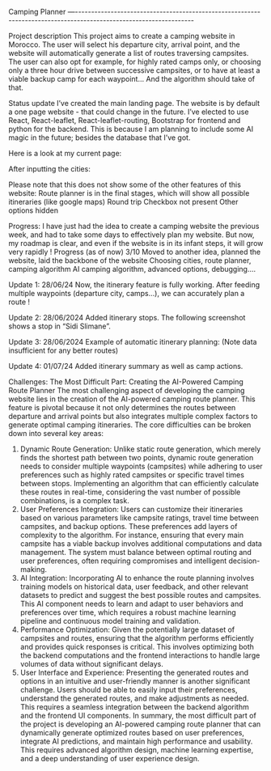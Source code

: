 Camping Planner
—------------------------------------------------------------------------------------------------------------------


Project description
This project aims to create a camping website in Morocco. The user will select his departure city, arrival point, and the website will automatically generate a list of routes traversing campsites. The user can also opt for example, for highly rated camps only, or choosing only a three hour drive between successive campsites, or to have at least a viable backup camp for each waypoint… And the algorithm should take of that.

Status update
I’ve created the main landing page. The website is by default a one page website - that could change in the future.
I’ve elected to use React, React-leaflet, React-leaflet-routing, Bootstrap for frontend and python for the backend. This is because I am planning to include some AI magic in the future; besides the database that I’ve got.

Here is a look at my current page: 

After inputting the cities:

Please note that this does not show some of the other features of this website:
Route planner is in the final stages, which will show all possible itineraries (like google maps)
Round trip Checkbox not present
Other options hidden


Progress:
I have just had the idea to create a camping website the previous week, and had to take some days to effectively plan my website. But now, my roadmap is clear, and even if the website is in its infant steps, it will grow very rapidly !
Progress (as of now) 3/10
Moved to another idea, planned the website, laid the backbone of the website
Choosing cities, route planner, camping algorithm
AI camping algorithm, advanced options, debugging….


Update 1: 28/06/24
Now, the itinerary feature is fully working. After feeding multiple waypoints (departure city, camps…), we can accurately plan a route !



Update 2: 28/06/2024
Added itinerary stops. The following screenshot shows a stop in “Sidi Slimane”.



Update 3: 28/06/2024
Example of automatic itinerary planning: (Note data insufficient for any better routes)


Update 4: 01/07/24
Added itinerary summary as well as camp actions.



Challenges:
The Most Difficult Part: Creating the AI-Powered Camping Route Planner
The most challenging aspect of developing the camping website lies in the creation of the AI-powered camping route planner. This feature is pivotal because it not only determines the routes between departure and arrival points but also integrates multiple complex factors to generate optimal camping itineraries. The core difficulties can be broken down into several key areas:
1. Dynamic Route Generation:
Unlike static route generation, which merely finds the shortest path between two points, dynamic route generation needs to consider multiple waypoints (campsites) while adhering to user preferences such as highly rated campsites or specific travel times between stops. Implementing an algorithm that can efficiently calculate these routes in real-time, considering the vast number of possible combinations, is a complex task.
2. User Preferences Integration:
Users can customize their itineraries based on various parameters like campsite ratings, travel time between campsites, and backup options. These preferences add layers of complexity to the algorithm. For instance, ensuring that every main campsite has a viable backup involves additional computations and data management. The system must balance between optimal routing and user preferences, often requiring compromises and intelligent decision-making.
3. AI Integration:
Incorporating AI to enhance the route planning involves training models on historical data, user feedback, and other relevant datasets to predict and suggest the best possible routes and campsites. This AI component needs to learn and adapt to user behaviors and preferences over time, which requires a robust machine learning pipeline and continuous model training and validation.
4. Performance Optimization:
Given the potentially large dataset of campsites and routes, ensuring that the algorithm performs efficiently and provides quick responses is critical. This involves optimizing both the backend computations and the frontend interactions to handle large volumes of data without significant delays.
5. User Interface and Experience:
Presenting the generated routes and options in an intuitive and user-friendly manner is another significant challenge. Users should be able to easily input their preferences, understand the generated routes, and make adjustments as needed. This requires a seamless integration between the backend algorithm and the frontend UI components.
In summary, the most difficult part of the project is developing an AI-powered camping route planner that can dynamically generate optimized routes based on user preferences, integrate AI predictions, and maintain high performance and usability. This requires advanced algorithm design, machine learning expertise, and a deep understanding of user experience design.
